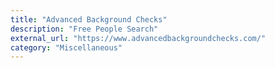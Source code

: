 ```yaml
---
title: "Advanced Background Checks"
description: "Free People Search"
external_url: "https://www.advancedbackgroundchecks.com/"
category: "Miscellaneous"
---
```

